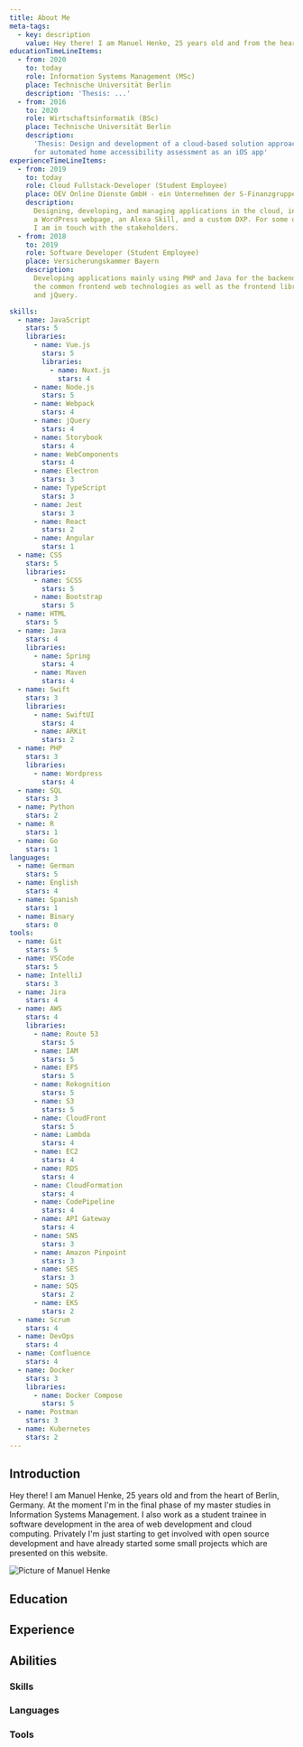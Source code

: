 ```yaml
---
title: About Me
meta-tags:
  - key: description
    value: Hey there! I am Manuel Henke, 25 years old and from the heart of Berlin, Germany. At the moment I'm in the final phase of my master studies in Information Systems Management. I also work as a student trainee in software development in the area of web development and cloud computing. Privately I'm just starting to get involved with open source development and have already started some small projects which are presented on this website.
educationTimeLineItems:
  - from: 2020
    to: today
    role: Information Systems Management (MSc)
    place: Technische Universität Berlin
    description: 'Thesis: ...'
  - from: 2016
    to: 2020
    role: Wirtschaftsinformatik (BSc)
    place: Technische Universität Berlin
    description:
      'Thesis: Design and development of a cloud-based solution approach
      for automated home accessibility assessment as an iOS app'
experienceTimeLineItems:
  - from: 2019
    to: today
    role: Cloud Fullstack-Developer (Student Employee)
    place: OEV Online Dienste GmbH - ein Unternehmen der S-Finanzgruppe
    description:
      Designing, developing, and managing applications in the cloud, including
      a WordPress webpage, an Alexa Skill, and a custom DXP. For some of these projects,
      I am in touch with the stakeholders.
  - from: 2018
    to: 2019
    role: Software Developer (Student Employee)
    place: Versicherungskammer Bayern
    description:
      Developing applications mainly using PHP and Java for the backend and
      the common frontend web technologies as well as the frontend libraries Bootstrap
      and jQuery.

skills:
  - name: JavaScript
    stars: 5
    libraries:
      - name: Vue.js
        stars: 5
        libraries:
          - name: Nuxt.js
            stars: 4
      - name: Node.js
        stars: 5
      - name: Webpack
        stars: 4
      - name: jQuery
        stars: 4
      - name: Storybook
        stars: 4
      - name: WebComponents
        stars: 4
      - name: Electron
        stars: 3
      - name: TypeScript
        stars: 3
      - name: Jest
        stars: 3
      - name: React
        stars: 2
      - name: Angular
        stars: 1
  - name: CSS
    stars: 5
    libraries:
      - name: SCSS
        stars: 5
      - name: Bootstrap
        stars: 5
  - name: HTML
    stars: 5
  - name: Java
    stars: 4
    libraries:
      - name: Spring
        stars: 4
      - name: Maven
        stars: 4
  - name: Swift
    stars: 3
    libraries:
      - name: SwiftUI
        stars: 4
      - name: ARKit
        stars: 2
  - name: PHP
    stars: 3
    libraries:
      - name: Wordpress
        stars: 4
  - name: SQL
    stars: 3
  - name: Python
    stars: 2
  - name: R
    stars: 1
  - name: Go
    stars: 1
languages:
  - name: German
    stars: 5
  - name: English
    stars: 4
  - name: Spanish
    stars: 1
  - name: Binary
    stars: 0
tools:
  - name: Git
    stars: 5
  - name: VSCode
    stars: 5
  - name: IntelliJ
    stars: 3
  - name: Jira
    stars: 4
  - name: AWS
    stars: 4
    libraries:
      - name: Route 53
        stars: 5
      - name: IAM
        stars: 5
      - name: EFS
        stars: 5
      - name: Rekognition
        stars: 5
      - name: S3
        stars: 5
      - name: CloudFront
        stars: 5
      - name: Lambda
        stars: 4
      - name: EC2
        stars: 4
      - name: RDS
        stars: 4
      - name: CloudFormation
        stars: 4
      - name: CodePipeline
        stars: 4
      - name: API Gateway
        stars: 4
      - name: SNS
        stars: 3
      - name: Amazon Pinpoint
        stars: 3
      - name: SES
        stars: 3
      - name: SQS
        stars: 2
      - name: EKS
        stars: 2
  - name: Scrum
    stars: 4
  - name: DevOps
    stars: 4
  - name: Confluence
    stars: 4
  - name: Docker
    stars: 3
    libraries:
      - name: Docker Compose
        stars: 5
  - name: Postman
    stars: 3
  - name: Kubernetes
    stars: 2
---
```


<section id="introduction">
  <!-- #introduction -->
  <h2 class="visually-hidden">Introduction</h2>
  <div class="row">
    <div class="col">
      <p class="lead">
        Hey there! I am Manuel Henke, 25 years old and from
        the heart of Berlin, Germany. At the moment I'm in the final phase
        of my master studies in Information Systems Management. I also work
        as a student trainee in software development in the area of web
        development and cloud computing. Privately I'm just starting to get
        involved with open source development and have already started some
        small projects which are presented on this website.
      </p>
    </div>
    <div class="col-12 col-sm-4 col-md-3 text-center">
      <img
        src="/images/manuel-henke.jpg"
        class="img-fluid rounded-circle"
        alt="Picture of Manuel Henke"
      />
    </div>
  </div>
  <!-- /#introduction -->
</section>

<section id="education">
  <!-- #education -->
  <h2>Education</h2>
  <timeline-main :timeline-items="educationTimeLineItems" unique-timeline></timeline-main>
  <!-- /#education -->
</section>

<section id="experience">
  <!-- #experience -->
  <h2>Experience</h2>
  <timeline-main :timeline-items="experienceTimeLineItems" unique-timeline /></timeline-main>
  <!-- /#experience -->
</section>

<section id="abilities">
  <!-- #abilities -->
  <h2>Abilities</h2>
  <section class="space-4">
    <h3>Skills</h3>
    <ability-main :entries="skills"></ability-main>
  </section>

  <section class="space-4">
    <h3>Languages</h3>
    <ability-main :entries="languages"></ability-main>
  </section>

  <section class="space-4">
    <h3>Tools</h3>
    <ability-main :entries="tools"></ability-main>
  </section>
  <!-- /#abilities -->
</section>
